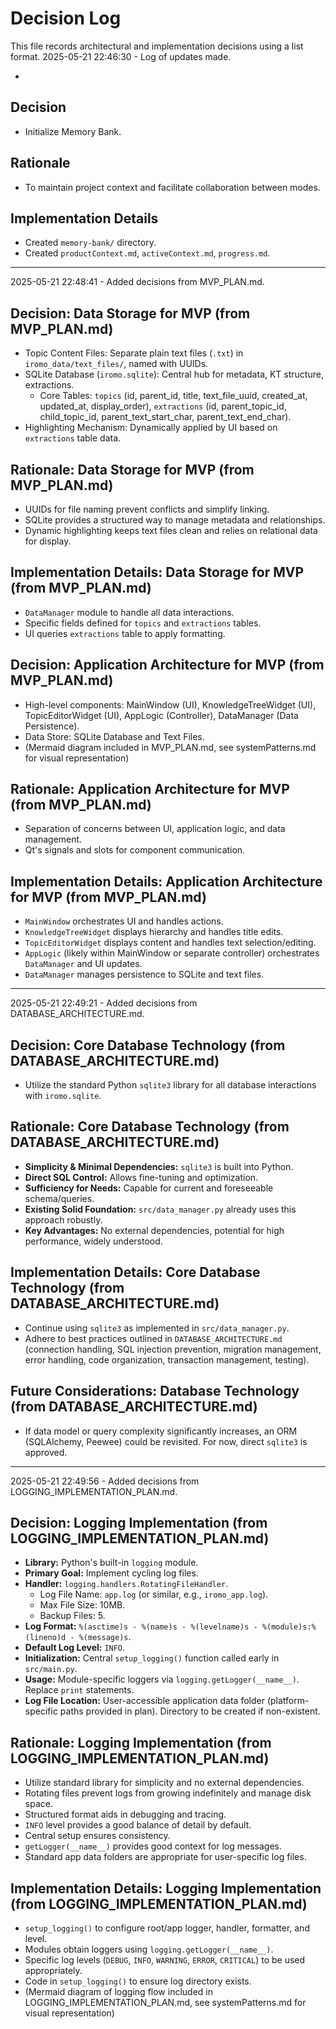 # Decision Log

This file records architectural and implementation decisions using a list format.
2025-05-21 22:46:30 - Log of updates made.

*

## Decision

*   Initialize Memory Bank.

## Rationale

*   To maintain project context and facilitate collaboration between modes.

## Implementation Details

*   Created `memory-bank/` directory.
*   Created `productContext.md`, `activeContext.md`, `progress.md`.
---
2025-05-21 22:48:41 - Added decisions from MVP_PLAN.md.

## Decision: Data Storage for MVP (from MVP_PLAN.md)

*   Topic Content Files: Separate plain text files (`.txt`) in `iromo_data/text_files/`, named with UUIDs.
*   SQLite Database (`iromo.sqlite`): Central hub for metadata, KT structure, extractions.
    *   Core Tables: `topics` (id, parent_id, title, text_file_uuid, created_at, updated_at, display_order), `extractions` (id, parent_topic_id, child_topic_id, parent_text_start_char, parent_text_end_char).
*   Highlighting Mechanism: Dynamically applied by UI based on `extractions` table data.

## Rationale: Data Storage for MVP (from MVP_PLAN.md)

*   UUIDs for file naming prevent conflicts and simplify linking.
*   SQLite provides a structured way to manage metadata and relationships.
*   Dynamic highlighting keeps text files clean and relies on relational data for display.

## Implementation Details: Data Storage for MVP (from MVP_PLAN.md)

*   `DataManager` module to handle all data interactions.
*   Specific fields defined for `topics` and `extractions` tables.
*   UI queries `extractions` table to apply formatting.

## Decision: Application Architecture for MVP (from MVP_PLAN.md)

*   High-level components: MainWindow (UI), KnowledgeTreeWidget (UI), TopicEditorWidget (UI), AppLogic (Controller), DataManager (Data Persistence).
*   Data Store: SQLite Database and Text Files.
*   (Mermaid diagram included in MVP_PLAN.md, see systemPatterns.md for visual representation)

## Rationale: Application Architecture for MVP (from MVP_PLAN.md)

*   Separation of concerns between UI, application logic, and data management.
*   Qt's signals and slots for component communication.

## Implementation Details: Application Architecture for MVP (from MVP_PLAN.md)

*   `MainWindow` orchestrates UI and handles actions.
*   `KnowledgeTreeWidget` displays hierarchy and handles title edits.
*   `TopicEditorWidget` displays content and handles text selection/editing.
*   `AppLogic` (likely within MainWindow or separate controller) orchestrates `DataManager` and UI updates.
*   `DataManager` manages persistence to SQLite and text files.
---
2025-05-21 22:49:21 - Added decisions from DATABASE_ARCHITECTURE.md.

## Decision: Core Database Technology (from DATABASE_ARCHITECTURE.md)

*   Utilize the standard Python `sqlite3` library for all database interactions with `iromo.sqlite`.

## Rationale: Core Database Technology (from DATABASE_ARCHITECTURE.md)

*   **Simplicity & Minimal Dependencies:** `sqlite3` is built into Python.
*   **Direct SQL Control:** Allows fine-tuning and optimization.
*   **Sufficiency for Needs:** Capable for current and foreseeable schema/queries.
*   **Existing Solid Foundation:** `src/data_manager.py` already uses this approach robustly.
*   **Key Advantages:** No external dependencies, potential for high performance, widely understood.

## Implementation Details: Core Database Technology (from DATABASE_ARCHITECTURE.md)

*   Continue using `sqlite3` as implemented in `src/data_manager.py`.
*   Adhere to best practices outlined in `DATABASE_ARCHITECTURE.md` (connection handling, SQL injection prevention, migration management, error handling, code organization, transaction management, testing).

## Future Considerations: Database Technology (from DATABASE_ARCHITECTURE.md)

*   If data model or query complexity significantly increases, an ORM (SQLAlchemy, Peewee) could be revisited. For now, direct `sqlite3` is approved.
---
2025-05-21 22:49:56 - Added decisions from LOGGING_IMPLEMENTATION_PLAN.md.

## Decision: Logging Implementation (from LOGGING_IMPLEMENTATION_PLAN.md)

*   **Library:** Python's built-in `logging` module.
*   **Primary Goal:** Implement cycling log files.
*   **Handler:** `logging.handlers.RotatingFileHandler`.
    *   Log File Name: `app.log` (or similar, e.g., `iromo_app.log`).
    *   Max File Size: 10MB.
    *   Backup Files: 5.
*   **Log Format:** `%(asctime)s - %(name)s - %(levelname)s - %(module)s:%(lineno)d - %(message)s`.
*   **Default Log Level:** `INFO`.
*   **Initialization:** Central `setup_logging()` function called early in `src/main.py`.
*   **Usage:** Module-specific loggers via `logging.getLogger(__name__)`. Replace `print` statements.
*   **Log File Location:** User-accessible application data folder (platform-specific paths provided in plan). Directory to be created if non-existent.

## Rationale: Logging Implementation (from LOGGING_IMPLEMENTATION_PLAN.md)

*   Utilize standard library for simplicity and no external dependencies.
*   Rotating files prevent logs from growing indefinitely and manage disk space.
*   Structured format aids in debugging and tracing.
*   `INFO` level provides a good balance of detail by default.
*   Central setup ensures consistency.
*   `getLogger(__name__)` provides good context for log messages.
*   Standard app data folders are appropriate for user-specific log files.

## Implementation Details: Logging Implementation (from LOGGING_IMPLEMENTATION_PLAN.md)

*   `setup_logging()` to configure root/app logger, handler, formatter, and level.
*   Modules obtain loggers using `logging.getLogger(__name__)`.
*   Specific log levels (`DEBUG`, `INFO`, `WARNING`, `ERROR`, `CRITICAL`) to be used appropriately.
*   Code in `setup_logging()` to ensure log directory exists.
*   (Mermaid diagram of logging flow included in LOGGING_IMPLEMENTATION_PLAN.md, see systemPatterns.md for visual representation)